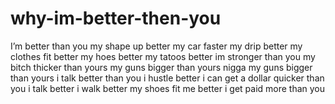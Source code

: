 # why-im-better-then-you
I’m better than you my shape up better my car faster my drip better my clothes fit better my hoes better my tatoos better im stronger than you my bitch thicker than yours my guns bigger than yours nigga my guns bigger than yours i talk better than you i hustle better i can get a dollar quicker than you i talk better i walk better my shoes fit me better i get paid more than you
